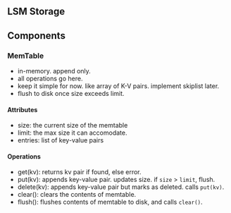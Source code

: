 ## LSM Storage

## Components

### MemTable
- in-memory. append only.
- all operations go here.
- keep it simple for now. like array of K-V pairs. implement skiplist later.
- flush to disk once size exceeds limit.

#### Attributes
- size: the current size of the memtable
- limit: the max size it can accomodate.
- entries: list of key-value pairs

#### Operations
- get(kv): returns kv pair if found, else error.
- put(kv): appends key-value pair. updates size. if `size` > `limit`, flush.
- delete(kv): appends key-value pair but marks as deleted. calls `put(kv)`.
- clear(): clears the contents of memtable.
- flush(): flushes contents of memtable to disk, and calls `clear()`.
